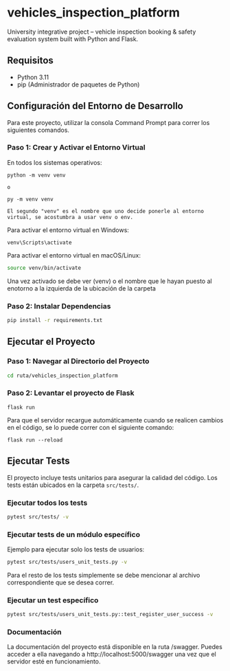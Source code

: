 # vehicles_inspection_platform
University integrative project – vehicle inspection booking &amp; safety evaluation system built with Python and Flask.

## Requisitos

- Python 3.11
- pip (Administrador de paquetes de Python)

## Configuración del Entorno de Desarrollo
Para este proyecto, utilizar la consola Command Prompt para correr los siguientes comandos.

### Paso 1: Crear y Activar el Entorno Virtual

En todos los sistemas operativos:

``` command prompt
python -m venv venv

o

py -m venv venv

El segundo "venv" es el nombre que uno decide ponerle al entorno virtual, se acostumbra a usar venv o env.
```

Para activar el entorno virtual en Windows:

``` command propmt
venv\Scripts\activate
```

Para activar el entorno virtual en macOS/Linux:

```bash
source venv/bin/activate
```
Una vez activado se debe ver (venv) o el nombre que le hayan puesto al enotorno a la izquierda de la ubicación de la carpeta
### Paso 2: Instalar Dependencias

```bash
pip install -r requirements.txt
```

## Ejecutar el Proyecto

### Paso 1: Navegar al Directorio del Proyecto

```bash
cd ruta/vehicles_inspection_platform
```

### Paso 2: Levantar el proyecto de Flask

```command prompt
flask run
```
Para que el servidor recargue automáticamente cuando se realicen cambios en el código, se lo puede correr con el siguiente comando: 

```command prompt
flask run --reload
```

## Ejecutar Tests

El proyecto incluye tests unitarios para asegurar la calidad del código. Los tests están ubicados en la carpeta `src/tests/`.

### Ejecutar todos los tests

```bash
pytest src/tests/ -v
```

### Ejecutar tests de un módulo específico

Ejemplo para ejecutar solo los tests de usuarios:

```bash
pytest src/tests/users_unit_tests.py -v
```

Para el resto de los tests simplemente se debe mencionar al archivo correspondiente que se desea correr.

### Ejecutar un test específico

```bash
pytest src/tests/users_unit_tests.py::test_register_user_success -v
```

### Documentación

La documentación del proyecto está disponible en la ruta /swagger. Puedes acceder a ella navegando a http://localhost:5000/swagger una vez que el servidor esté en funcionamiento.